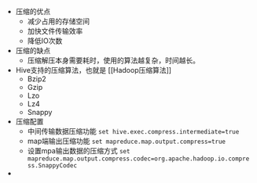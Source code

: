 - 压缩的优点
	- 减少占用的存储空间
	- 加快文件传输效率
	- 降低IO次数
- 压缩的缺点
	- 压缩解压本身需要耗时，使用的算法越复杂，时间越长。
- Hive支持的压缩算法，也就是 [[Hadoop压缩算法]]
	- Bzip2
	- Gzip
	- Lzo
	- Lz4
	- Snappy
- 压缩配置
	- 中间传输数据压缩功能 `set hive.exec.compress.intermediate=true`
	- map端输出压缩功能 `set mapreduce.map.output.compress=true`
	- 设置mpa输出数据的压缩方式 `set mapreduce.map.output.compress.codec=org.apache.hadoop.io.compress.SnappyCodec`
-